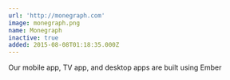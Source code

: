 ```yaml
---
url: 'http://monegraph.com'
image: monegraph.png
name: Monegraph
inactive: true
added: 2015-08-08T01:18:35.000Z
---
```

Our mobile app, TV app, and desktop apps are built using Ember
